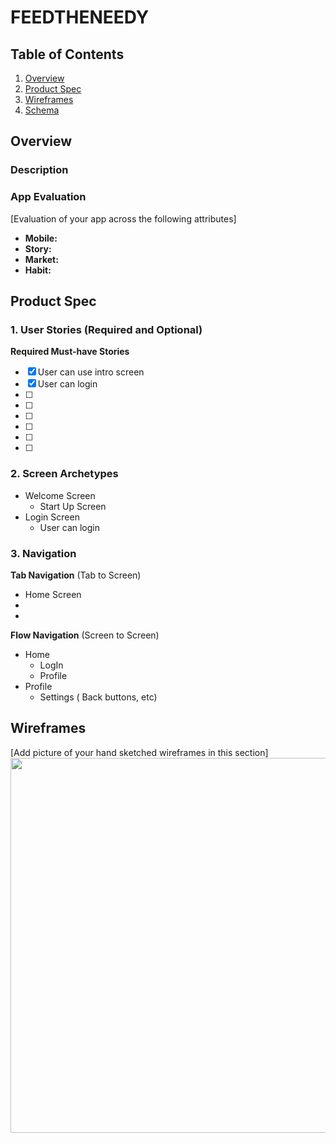 # FEEDTHENEEDY

## Table of Contents
1. [Overview](#Overview)
1. [Product Spec](#Product-Spec)
1. [Wireframes](#Wireframes)
2. [Schema](#Schema)

## Overview
### Description


### App Evaluation
[Evaluation of your app across the following attributes]
- **Mobile:** 
- **Story:** 
- **Market:** 
- **Habit:** 


## Product Spec

### 1. User Stories (Required and Optional)

**Required Must-have Stories**

- [x] User can use intro screen
- [x] User can login
- [ ] 
- [ ] 
- [ ] 
- [ ] 
- [ ] 
- [ ] 



### 2. Screen Archetypes
[](https://)[](https://)[](https://)[](https://)
* Welcome Screen
   * Start Up Screen
* Login Screen
   * User can login

### 3. Navigation

**Tab Navigation** (Tab to Screen)

* Home Screen
* 
*

**Flow Navigation** (Screen to Screen)

* Home
   * LogIn
   * Profile
* Profile
   * Settings ( Back buttons, etc)

## Wireframes
[Add picture of your hand sketched wireframes in this section]
<img src="https://i.imgur.com/TlqnezX.jpg" width=600>

